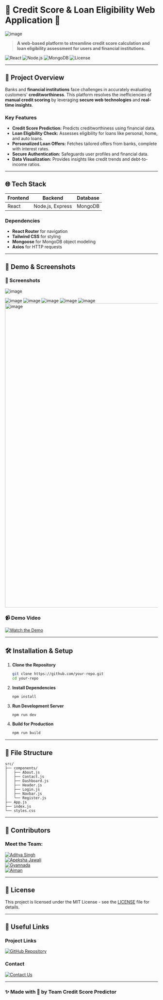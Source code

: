 
# 🌟 Credit Score & Loan Eligibility Web Application 🌟

![image](https://github.com/user-attachments/assets/c61dd74d-b4ef-46f3-b903-b3799bd9cb7d)
 <!-- Replace with your banner image -->

> **A web-based platform to streamline credit score calculation and loan eligibility assessment for users and financial institutions.**  

![React](https://img.shields.io/badge/Frontend-React-blue?style=for-the-badge&logo=react)
![Node.js](https://img.shields.io/badge/Backend-Node.js-green?style=for-the-badge&logo=node.js)
![MongoDB](https://img.shields.io/badge/Database-MongoDB-brightgreen?style=for-the-badge&logo=mongodb)
![License](https://img.shields.io/badge/License-MIT-red?style=for-the-badge)

---

## 🚀 Project Overview

Banks and **financial institutions** face challenges in accurately evaluating customers' **creditworthiness**. This platform resolves the inefficiencies of **manual credit scoring** by leveraging **secure web technologies** and **real-time insights**.

### Key Features
- **Credit Score Prediction:** Predicts creditworthiness using financial data.
- **Loan Eligibility Check:** Assesses eligibility for loans like personal, home, and auto loans.
- **Personalized Loan Offers:** Fetches tailored offers from banks, complete with interest rates.
- **Secure Authentication:** Safeguards user profiles and financial data.
- **Data Visualization:** Provides insights like credit trends and debt-to-income ratios.

---

## 🌐 Tech Stack
| **Frontend**  | **Backend**    | **Database** |
| ------------- | -------------- | ------------ |
| React         | Node.js, Express | MongoDB     |

### Dependencies
- **React Router** for navigation
- **Tailwind CSS** for styling
- **Mongoose** for MongoDB object modeling
- **Axios** for HTTP requests

---

## 🎥 Demo & Screenshots

### 📸 Screenshots
![image](https://github.com/user-attachments/assets/29b5226a-c588-4bb4-84b6-81678ba12c88)

![image](https://github.com/user-attachments/assets/952a4442-591b-426c-8707-2b4082c52b73)
![image](https://github.com/user-attachments/assets/e82f49d3-3a5f-48db-ac12-aa000290407e)
![image](https://github.com/user-attachments/assets/21862b9d-57dc-49a1-ad77-af9fdcd681d7)
![image](https://github.com/user-attachments/assets/7d04a58f-6f54-4ca1-a6e5-0d9992c0588e)
![image](https://github.com/user-attachments/assets/5cdc2500-0097-4b5c-93b3-af4c16fe1c60)
<img width="1000" alt="image" src="https://github.com/user-attachments/assets/09616b9b-feb8-49f3-bdeb-c732ea6601b7" />







### 📹 Demo Video
[![Watch the Demo](https://img.shields.io/badge/Watch%20Demo-Click%20Here-green?style=for-the-badge)](https://github.com/user-attachments/assets/ded48a0c-2c30-4dca-9f40-5de74a3c4217)
<!-- Replace with actual link -->

---

## 🛠 Installation & Setup

1. **Clone the Repository**  
   ```bash
   git clone https://github.com/your-repo.git
   cd your-repo
   ```

2. **Install Dependencies**  
   ```bash
   npm install
   ```

3. **Run Development Server**  
   ```bash
   npm run dev
   ```

4. **Build for Production**  
   ```bash
   npm run build
   ```

---

## 📂 File Structure
```plaintext
src/
├── components/
│   ├── About.js
│   ├── Contact.js
│   ├── Dashboard.js
│   ├── Header.js
│   ├── Login.js
│   ├── Navbar.js
│   └── Register.js
├── App.js
├── index.js
└── styles.css
```

---

## 🎨 Contributors

### Meet the Team:
[![Aditya Singh](https://img.shields.io/badge/Aditya%20Singh-Profile-red?style=for-the-badge)](https://github.com/AKdevi99)  
[![Apeksha Jawali](https://img.shields.io/badge/Apeksha%20Jawali-Profile-blue?style=for-the-badge)](https://github.com/Apekshajawali)  
[![Gyannada](https://img.shields.io/badge/Gyannada-Profile-green?style=for-the-badge)](https://github.com/Gyan0706)  
[![Aiman](https://img.shields.io/badge/Aiman-Profile-yellow?style=for-the-badge)](https://github.com/Shaiman-N)

---

## 📜 License
This project is licensed under the MIT License - see the [LICENSE](LICENSE) file for details.

---

## 🔗 Useful Links

### Project Links
[![GitHub Repository](https://img.shields.io/badge/Source%20Code-View%20Here-blue?style=for-the-badge)](https://github.com/AKdevi99/LoanGuru)

### Contact
[![Contact Us](https://img.shields.io/badge/Contact-Email-red?style=for-the-badge)](mailto:aditya.rpsk@gmail.com)

---

### ✨ Made with 💖 by Team Credit Score Predictor

